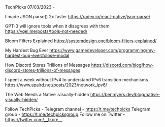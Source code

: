TechPicks 07/03/2023 -

I made JSON.parse() 2x faster
https://radex.io/react-native/json-parse/

GPT-3 will ignore tools when it disagrees with them
https://vgel.me/posts/tools-not-needed/

Bloom Filters Explained
https://systemdesign.one/bloom-filters-explained/

My Hardest Bug Ever
https://www.gamedeveloper.com/programming/my-hardest-bug-ever#close-modal

How Discord Stores Trillions of Messages
https://discord.com/blog/how-discord-stores-trillions-of-messages

I spent a week without IPv4 to understand IPv6 transition mechanisms
https://www.apalrd.net/posts/2023/network_ipv6/

The Web Needs a Native .visually-hidden
https://benmyers.dev/blog/native-visually-hidden/

Follow TechPicks -
Telegram channel - https://t.me/techpicks
Telegram group - https://t.me/techpicksgroup
Follow me on Twitter - https://twitter.com/__tkore__